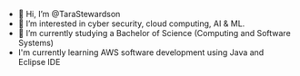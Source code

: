 - 👋 Hi, I’m @TaraStewardson
- 👀 I’m interested in cyber security, cloud computing, AI & ML. 
- 🌱 I’m currently studying a Bachelor of Science (Computing and Software Systems)
- I'm currently learning AWS software development using Java and Eclipse IDE


<!---
TaraStewardson/TaraStewardson is a ✨ special ✨ repository because its `README.md` (this file) appears on your GitHub profile.
You can click the Preview link to take a look at your changes.
--->

